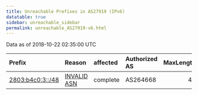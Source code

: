 ```yaml
---
title: Unreachable Prefixes in AS27919 (IPv6)
datatable: true
sidebar: unreachable_sidebar
permalink: unreachable_AS27919-v6.html
---
```


Data as of 2018-10-22 02:35:00 UTC


<div class="datatable-begin"></div>

| Prefix                                                     | Reason                                                                                                  | affected   | Authorized AS   |   MaxLength | Anchor                                         |   unreachable /48s |
|:-----------------------------------------------------------|:--------------------------------------------------------------------------------------------------------|:-----------|:----------------|------------:|:-----------------------------------------------|-------------------:|
| [2803:b4c0:3::/48](https://stat.ripe.net/2803:b4c0:3::/48) | [INVALID ASN](https://rpki-validator.ripe.net/announcement-preview?asn=AS27919&prefix=2803:b4c0:3::/48) | complete   | AS264668        |          48 | [LACNIC](unreachable_LACNIC_RPKI_Root-v6.html) |                  1 |

<div class="datatable-end"></div>